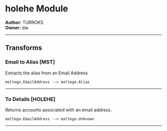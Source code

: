 # holehe Module

**Author:** TURROKS
<br/>
**Owner:** dw

---

## Transforms 

### Email to Alias [MST]

Extracts the alias from an Email Address

`maltego.EmailAddress --> maltego.Alias`

---

### To Details [HOLEHE]

Returns accounts associated with an email address.

`maltego.EmailAddress --> maltego.Unknown`

---

